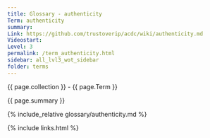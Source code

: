 ```yaml
---
title: Glossary - authenticity
Term: authenticity
summary: 
Link: https://github.com/trustoverip/acdc/wiki/authenticity.md
Videostart: 
Level: 3
permalink: /term_authenticity.html
sidebar: all_lvl3_wot_sidebar
folder: terms
---
```


{{ page.collection }} - {{ page.Term }}

   {{ page.summary }}

{% include_relative glossary/authenticity.md %}

 {% include links.html %} 
